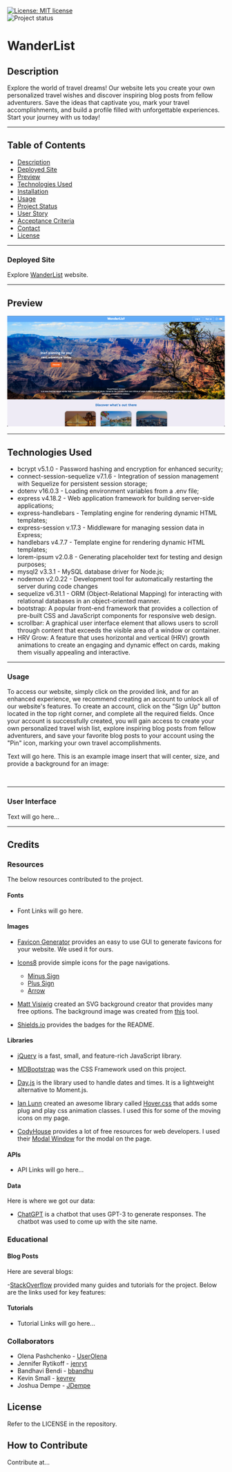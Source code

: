 [![License: MIT license](https://img.shields.io/badge/License-MIT_license-success)](https://opensource.org/licenses/MIT)    
![Project status](https://img.shields.io/badge/Status-In%20Development-orange)

#  WanderList

## Description

Explore the world of travel dreams! Our website lets you create your own personalized travel wishes and discover inspiring blog posts from fellow adventurers. Save the ideas that captivate you, mark your travel accomplishments, and build a profile filled with unforgettable experiences. Start your journey with us today!

---
## Table of Contents
* [Description](#description)
* [Deployed Site](#deployed-site)
* [Preview](#preview)
* [Technologies Used](#technologies-used)
* [Installation](#installation)
* [Usage](#usage)
* [Project Status](#project-status)
* [User Story](#user-story)
* [Acceptance Criteria](#acceptance-criteria)
* [Contact](#contact)
* [License](#license)


---
### Deployed Site

Explore [WanderList](https://wanderlist.herokuapp.com/) website.

---
## Preview

![WanderList](./public/images/preview/preview.png)

---
## Technologies Used

* bcrypt v5.1.0 - Password hashing and encryption for enhanced security;
*  connect-session-sequelize v7.1.6 - Integration of session management with Sequelize for persistent session storage;
*  dotenv v16.0.3 - Loading environment variables from a .env file;
*  express v4.18.2 - Web application framework for building server-side applications;
*  express-handlebars - Templating engine for rendering dynamic HTML templates;
*  express-session v.17.3 - Middleware for managing session data in Express;
*  handlebars v4.7.7 - Template engine for rendering dynamic HTML templates;
*  lorem-ipsum v2.0.8 - Generating placeholder text for testing and design purposes;
*  mysql2 v3.3.1 - MySQL database driver for Node.js;
*  nodemon v2.0.22 - Development tool for automatically restarting the server during code changes
*  sequelize v6.31.1 - ORM (Object-Relational Mapping) for interacting with relational databases in an object-oriented manner.
*  bootstrap: A popular front-end framework that provides a collection of pre-built CSS and JavaScript components for responsive web design.
*  scrollbar: A graphical user interface element that allows users to scroll through content that exceeds the visible area of a window or container.
*  HRV Grow: A feature that uses horizontal and vertical (HRV) growth animations to create an engaging and dynamic effect on cards, making them visually appealing and interactive.

---
### Usage

To access our website, simply click on the provided link, and for an enhanced experience, we recommend creating an account to unlock all of our website's features. To create an account, click on the "Sign Up" button located in the top right corner, and complete all the required fields. Once your account is successfully created, you will gain access to create your own personalized travel wish list, explore inspiring blog posts from fellow adventurers, and save your favorite blog posts to your account using the "Pin" icon, marking your own travel accomplishments.


Text will go here.  This is an example image insert that will center, size, and provide a background for an image:
<p align="center"><kbd><img src="" alt="" style="max-width: 600px;"/> </kbd></p>

---
### User Interface

Text will go here...

---
## Credits
### Resources

The below resources contributed to the project.

#### Fonts

- Font Links will go here.

#### Images

- [Favicon Generator](https://favicon.io/favicon-generator/) provides an easy to use GUI to generate favicons for your website.  We used it for ours.

- [Icons8](https://icons8.com/icons/) provide simple icons for the page navigations.
  - [Minus Sign](https://icons8.com/icon/59837/minus)
  - [Plus Sign](https://icons8.com/icon/59864/plus)
  - [Arrow](https://icons8.com/icon/100040/up-arrow)
  
- [Matt Visiwig](https://twitter.com/MattVisiwig) created an SVG background creator that provides many free options.  The background image was created from [this](https://www.svgbackgrounds.com/) tool.

- [Shields.io](https://shields.io/) provides the badges for the README.

#### Libraries

- [jQuery](https://jquery.com/) is a fast, small, and feature-rich JavaScript library.

- [MDBootstrap](https://mdbootstrap.com/) was the CSS Framework used on this project.

- [Day.js](https://day.js.org/) is the library used to handle dates and times.  It is a lightweight alternative to Moment.js.

- [Ian Lunn](https://github.com/IanLunn) created an awesome library called [Hover.css](https://twitter.com/davidmacd) that adds some plug and play css animation classes.  I used this for some of the moving icons on my page.

- [CodyHouse](https://codyhouse.co/) provides a lot of free resources for web developers.  I used their [Modal Window](https://codyhouse.co/gem/modal-window/) for the modal on the page.

#### APIs

- API Links will go here...

#### Data

Here is where we got our data:

- [ChatGPT](https://chat.openai.com/) is a chatbot that uses GPT-3 to generate responses.  The chatbot was used to come up with the site name.

### Educational
#### Blog Posts

Here are several blogs:

-[StackOverflow](https://stackoverflow.com/) provided many guides and tutorials for the project.  Below are the links used for key features:

#### Tutorials

- Tutorial Links will go here...
  
### Collaborators

- Olena Pashchenko - [UserOlena](https://github.com/UserOlena)
- Jennifer Rytikoff - [jenryt](https://github.com/jenryt)
- Bandhavi Bendi - [bbandhu](https://github.com/bbandhu)
- Kevin Small - [kevrev](https://github.com/Kevrev)
- Joshua Dempe - [JDempe](https://github.com/JDempe)

## License

Refer to the LICENSE in the repository.

## How to Contribute

Contribute at...
